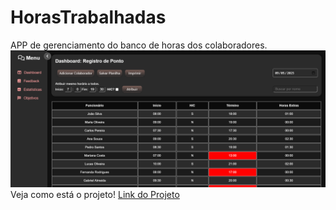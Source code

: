 # HorasTrabalhadas
APP de gerenciamento do banco de horas dos colaboradores.
![Texto Alternativo](https://github.com/HugoAlbuquerque1993/HorasTrabalhadas/blob/main/image/DashboardShowcase.png)
Veja como está o projeto! [Link do Projeto](https://hugoalbuquerque1993.github.io/HorasTrabalhadas/)
